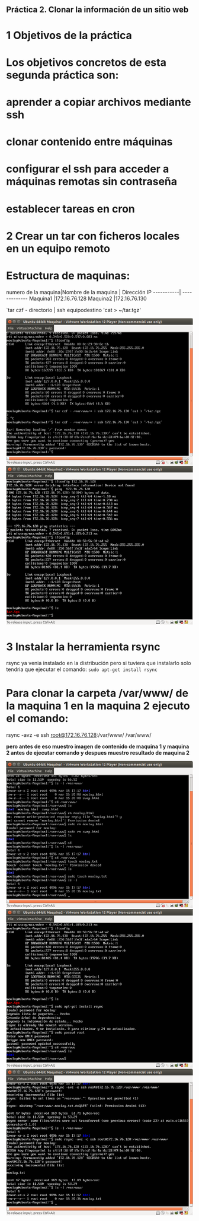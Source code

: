 
## Práctica 2. Clonar la información de un sitio web

# 1 Objetivos de la práctica
# Los objetivos concretos de esta segunda práctica son:
# **aprender a copiar archivos mediante ssh**
# **clonar contenido entre máquinas**
# **configurar el ssh para acceder a máquinas remotas sin contraseña**
# **establecer tareas en cron**

# 2 Crear un tar con ficheros locales en un equipo remoto

# Estructura de  maquinas:
numero de la maquina|Nombre de la maquina | Dirección IP
-----------| -------------
Maquina1 |172.16.76.128
Maquina2 |172.16.76.130

`tar czf - directorio | ssh equipodestino 'cat > ~/tar.tgz'

![imagen1](https://github.com/moulayrchid/swap1516/blob/master/practica2/pract1-imagen1.png)
![imagen2](https://github.com/moulayrchid/swap1516/blob/master/practica2/rseult.png)

# 3 Instalar la herramienta rsync

 rsync ya venia instalado en la distribución pero si tuviera que instalarlo solo tendria que ejecutar el comando:
`sudo apt-get install rsync`

# Para clonar la carpeta /var/www/ de la maquina 1 en la maquina 2 ejecuto el comando:

rsync -avz -e ssh root@172.16.76.128:/var/www/ /var/www/

**pero antes de eso muestro imagen de contenido de maquina 1 y maquina 2 antes de ejecutar comando y despues muestro resultado de maquina 2**

![imagen3](https://github.com/moulayrchid/swap1516/blob/master/practica2/maquina1.html.png)
![imagen4](https://github.com/moulayrchid/swap1516/blob/master/practica2/maquina2.html.png)
![imagen4](https://github.com/moulayrchid/swap1516/blob/master/practica2/ejecucion-comando.png)












